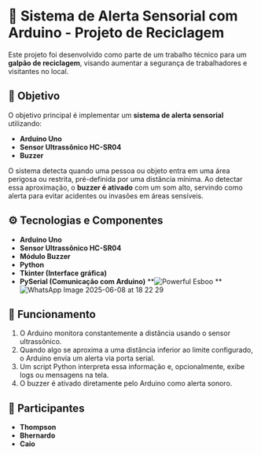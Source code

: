 # 🔔 Sistema de Alerta Sensorial com Arduino - Projeto de Reciclagem

Este projeto foi desenvolvido como parte de um trabalho técnico para um **galpão de reciclagem**, visando aumentar a segurança de trabalhadores e visitantes no local.

## 🎯 Objetivo

O objetivo principal é implementar um **sistema de alerta sensorial** utilizando:

- **Arduino Uno**
- **Sensor Ultrassônico HC-SR04**
- **Buzzer**

O sistema detecta quando uma pessoa ou objeto entra em uma área perigosa ou restrita, pré-definida por uma distância mínima. Ao detectar essa aproximação, o **buzzer é ativado** com um som alto, servindo como alerta para evitar acidentes ou invasões em áreas sensíveis.

## ⚙️ Tecnologias e Componentes

- **Arduino Uno**
- **Sensor Ultrassônico HC-SR04**
- **Módulo Buzzer**
- **Python**
- **Tkinter (Interface gráfica)**
- **PySerial (Comunicação com Arduino)**
**![Powerful Esboo](https://github.com/user-attachments/assets/a01a1ee8-8f6f-4dce-9aa8-f0c3d8584e3c)
**![WhatsApp Image 2025-06-08 at 18 22 29](https://github.com/user-attachments/assets/2c0bd408-413e-4f70-9017-e937b43e7181)
## 🧠 Funcionamento

1. O Arduino monitora constantemente a distância usando o sensor ultrassônico.
2. Quando algo se aproxima a uma distância inferior ao limite configurado, o Arduino envia um alerta via porta serial.
3. Um script Python interpreta essa informação e, opcionalmente, exibe logs ou mensagens na tela.
4. O buzzer é ativado diretamente pelo Arduino como alerta sonoro.

## 👥 Participantes

- **Thompson**
- **Bhernardo**
- **Caio**
